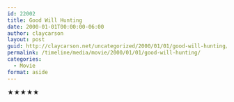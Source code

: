 ```yaml
---
id: 22002
title: Good Will Hunting
date: 2000-01-01T00:00:00-06:00
author: claycarson
layout: post
guid: http://claycarson.net/uncategorized/2000/01/01/good-will-hunting/
permalink: /timeline/media/movie/2000/01/01/good-will-hunting/
categories:
  - Movie
format: aside
---
```

<div class="media-details"></div>

<div class="media-creator"></div>

<div class="media-rating">★★★★★</div>
